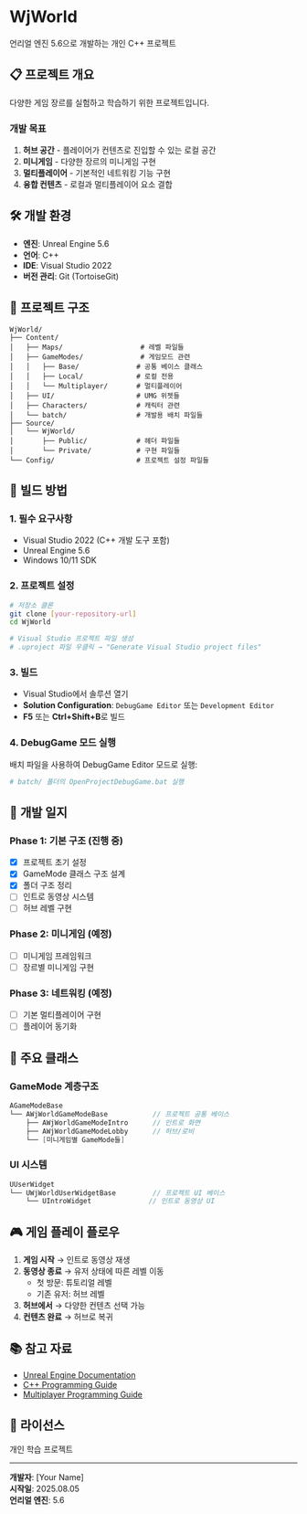 # WjWorld

언리얼 엔진 5.6으로 개발하는 개인 C++ 프로젝트

## 📋 프로젝트 개요

다양한 게임 장르를 실험하고 학습하기 위한 프로젝트입니다.

### 개발 목표
1. **허브 공간** - 플레이어가 컨텐츠로 진입할 수 있는 로컬 공간
2. **미니게임** - 다양한 장르의 미니게임 구현 
3. **멀티플레이어** - 기본적인 네트워킹 기능 구현
4. **융합 컨텐츠** - 로컬과 멀티플레이어 요소 결합

## 🛠️ 개발 환경

- **엔진**: Unreal Engine 5.6
- **언어**: C++
- **IDE**: Visual Studio 2022
- **버전 관리**: Git (TortoiseGit)

## 📁 프로젝트 구조

```
WjWorld/
├── Content/
│   ├── Maps/                   # 레벨 파일들
│   ├── GameModes/              # 게임모드 관련
│   │   ├── Base/              # 공통 베이스 클래스
│   │   ├── Local/             # 로컬 전용
│   │   └── Multiplayer/       # 멀티플레이어
│   ├── UI/                    # UMG 위젯들
│   ├── Characters/            # 캐릭터 관련
│   └── batch/                 # 개발용 배치 파일들
├── Source/
│   └── WjWorld/
│       ├── Public/            # 헤더 파일들
│       └── Private/           # 구현 파일들
└── Config/                    # 프로젝트 설정 파일들
```

## 🚀 빌드 방법

### 1. 필수 요구사항
- Visual Studio 2022 (C++ 개발 도구 포함)
- Unreal Engine 5.6
- Windows 10/11 SDK

### 2. 프로젝트 설정
```bash
# 저장소 클론
git clone [your-repository-url]
cd WjWorld

# Visual Studio 프로젝트 파일 생성
# .uproject 파일 우클릭 → "Generate Visual Studio project files"
```

### 3. 빌드
- Visual Studio에서 솔루션 열기
- **Solution Configuration**: `DebugGame Editor` 또는 `Development Editor`
- **F5** 또는 **Ctrl+Shift+B**로 빌드

### 4. DebugGame 모드 실행
배치 파일을 사용하여 DebugGame Editor 모드로 실행:
```bash
# batch/ 폴더의 OpenProjectDebugGame.bat 실행
```

## 📝 개발 일지

### Phase 1: 기본 구조 (진행 중)
- [x] 프로젝트 초기 설정
- [x] GameMode 클래스 구조 설계
- [x] 폴더 구조 정리
- [ ] 인트로 동영상 시스템
- [ ] 허브 레벨 구현

### Phase 2: 미니게임 (예정)
- [ ] 미니게임 프레임워크
- [ ] 장르별 미니게임 구현

### Phase 3: 네트워킹 (예정)
- [ ] 기본 멀티플레이어 구현
- [ ] 플레이어 동기화

## 🔧 주요 클래스

### GameMode 계층구조
```cpp
AGameModeBase
└── AWjWorldGameModeBase           // 프로젝트 공통 베이스
    ├── AWjWorldGameModeIntro      // 인트로 화면
    ├── AWjWorldGameModeLobby      // 허브/로비
    └── [미니게임별 GameMode들]
```

### UI 시스템
```cpp
UUserWidget
└── UWjWorldUserWidgetBase         // 프로젝트 UI 베이스
    └── UIntroWidget              // 인트로 동영상 UI
```

## 🎮 게임 플레이 플로우

1. **게임 시작** → 인트로 동영상 재생
2. **동영상 종료** → 유저 상태에 따른 레벨 이동
   - 첫 방문: 튜토리얼 레벨
   - 기존 유저: 허브 레벨
3. **허브에서** → 다양한 컨텐츠 선택 가능
4. **컨텐츠 완료** → 허브로 복귀

## 📚 참고 자료

- [Unreal Engine Documentation](https://docs.unrealengine.com/)
- [C++ Programming Guide](https://docs.unrealengine.com/5.6/en-US/programming-and-scripting/)
- [Multiplayer Programming Guide](https://docs.unrealengine.com/5.6/en-US/multiplayer-programming-quick-start/)

## 📄 라이선스

개인 학습 프로젝트

---

**개발자**: [Your Name]  
**시작일**: 2025.08.05  
**언리얼 엔진**: 5.6
